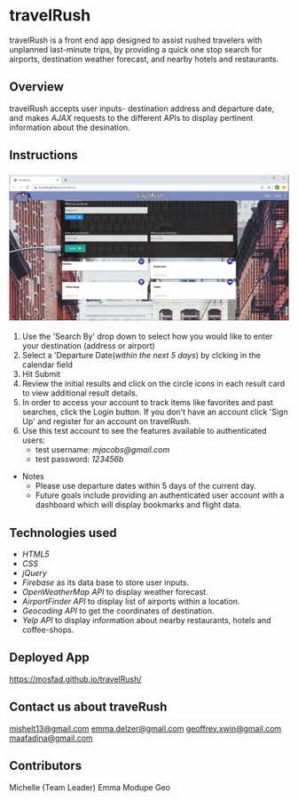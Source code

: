 # travelRush

travelRush is a front end app designed to assist rushed travelers with unplanned last-minute trips, by providing a quick one stop search for airports, destination weather forecast, and nearby hotels and restaurants.

## Overview

travelRush accepts user inputs- destination address and departure date, and makes _AJAX_ requests to the different APIs to display pertinent information about the desination.

## Instructions

### ![Image of App](https://raw.githubusercontent.com/mosfad/travelRush/master/travelRush_image.JPG)

1. Use the 'Search By' drop down to select how you would like to enter your destination (address or airport)
2. Select a 'Departure Date(_within the next 5 days_) by clcking in the calendar field
3. Hit Submit
4. Review the initial results and click on the circle icons in each result card to view additional result details.
5. In order to access your account to track items like favorites and past searches, click the Login button. If you don't have an account click 'Sign Up' and register for an account on travelRush.
6. Use this test account to see the features available to authenticated users:
   - test username: _mjacobs@gmail.com_
   - test password: _123456b_

- Notes
  - Please use departure dates within 5 days of the current day.
  - Future goals include providing an authenticated user account with a dashboard which will display bookmarks and flight data.

## Technologies used

- _HTML5_
- _CSS_
- _jQuery_
- _Firebase_ as its data base to store user inputs.
- _OpenWeatherMap API_ to display weather forecast.
- _AirportFinder API_ to display list of airports within a location.
- _Geocoding API_ to get the coordinates of destination.
- _Yelp API_ to display information about nearby restaurants, hotels and coffee-shops.

## Deployed App

https://mosfad.github.io/travelRush/

## Contact us about traveRush

mishelt13@gmail.com emma.delzer@gmail.com geoffrey.xwin@gmail.com maafadina@gmail.com

## Contributors

Michelle (Team Leader) Emma Modupe Geo
